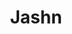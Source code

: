 ---
title: "Jashn"
url: /bangalore/jashn-lg-34-mantri-mall-sampige-rd-malleshwaram/
shop: clothes
---